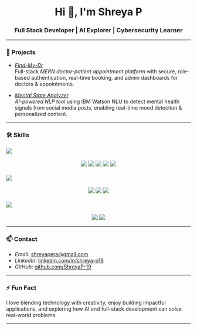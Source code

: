 <h1 align="center">Hi 👋, I'm Shreya P</h1>
<h3 align="center">Full Stack Developer | AI Explorer | Cybersecurity Learner</h3>

---

### 🚀 Projects

- *[Find-My-Dr](https://github.com/ShreyaP-19/Find-My-Dr.git)*  
  Full-stack *MERN doctor-patient appointment platform* with secure, role-based authentication, real-time booking, and admin dashboards for doctors & appointments.

- *[Mental State Analyzer](https://github.com/ShreyaP-19/redit-post-sentiment-analysis)*  
  *AI-powered NLP tool* using IBM Watson NLU to detect mental health signals from social media posts, enabling real-time mood detection & personalized content.

---

### 🛠 Skills

#### <img src="https://img.shields.io/badge/-Programming%20Languages-yellow?style=for-the-badge&logo=codesignal&logoColor=white" />

<p align="center">
  <img src="https://img.shields.io/badge/-C-A8B9CC?style=for-the-badge&logo=c&logoColor=black" />
  <img src="https://img.shields.io/badge/-Python-3776AB?style=for-the-badge&logo=python&logoColor=white" />
  <img src="https://img.shields.io/badge/-SQL-4479A1?style=for-the-badge&logo=mysql&logoColor=white" />
  <img src="https://img.shields.io/badge/-Java-007396?style=for-the-badge&logo=java&logoColor=white" />
  <img src="https://img.shields.io/badge/-JavaScript-F7DF1E?style=for-the-badge&logo=javascript&logoColor=black" />
</p>

#### <img src="https://img.shields.io/badge/-Web%20Development-blue?style=for-the-badge&logo=react&logoColor=white" />

<p align="center">
  <img src="https://img.shields.io/badge/-React-61DAFB?style=for-the-badge&logo=react&logoColor=black" />
  <img src="https://img.shields.io/badge/-Express.js-000000?style=for-the-badge&logo=express&logoColor=white" />
  <img src="https://img.shields.io/badge/-Full%20Stack%20Development-FF6F00?style=for-the-badge&logo=web&logoColor=white" />
</p>

#### <img src="https://img.shields.io/badge/-Databases%20%26%20Cloud-brightgreen?style=for-the-badge&logo=mongodb&logoColor=white" />

<p align="center">
  <img src="https://img.shields.io/badge/-MongoDB-47A248?style=for-the-badge&logo=mongodb&logoColor=white" />
  <img src="https://img.shields.io/badge/-MySQL-4479A1?style=for-the-badge&logo=mysql&logoColor=white" />
</p>

---

### 📫 Contact

- *Email*: shreyapera@gmail.com  
- *LinkedIn*: [linkedin.com/in/shreya-p19](https://linkedin.com/in/shreya-p19)  
- *GitHub*: [github.com/ShreyaP-19](https://github.com/ShreyaP-19)  

---

### ⚡ Fun Fact

I love blending technology with creativity, enjoy building impactful applications, and exploring how AI and full-stack development can solve real-world problems.

---
